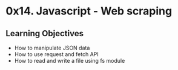# 0x14. Javascript - Web scraping

## Learning Objectives

* How to manipulate JSON data
* How to use request and fetch API
* How to read and write a file using fs module

